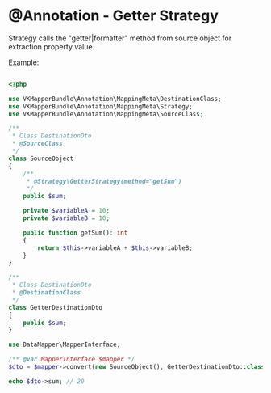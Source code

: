 

# @Annotation - Getter Strategy

Strategy calls the "getter|formatter" method from source object for extraction property value.

Example:
```php

<?php 

use VKMapperBundle\Annotation\MappingMeta\DestinationClass;
use VKMapperBundle\Annotation\MappingMeta\Strategy;
use VKMapperBundle\Annotation\MappingMeta\SourceClass;

/**
 * Class DestinationDto
 * @SourceClass
 */
class SourceObject
{
    /**
     * @Strategy\GetterStrategy(method="getSum")
     */
    public $sum;

    private $variableA = 10;
    private $variableB = 10;

    public function getSum(): int
    {
        return $this->variableA + $this->variableB;
    }
}

/**
 * Class DestinationDto
 * @DestinationClass
 */
class GetterDestinationDto
{
    public $sum;
}

use DataMapper\MapperInterface;

/** @var MapperInterface $mapper */
$dto = $mapper->convert(new SourceObject(), GetterDestinationDto::class);

echo $dto->sum; // 20

```